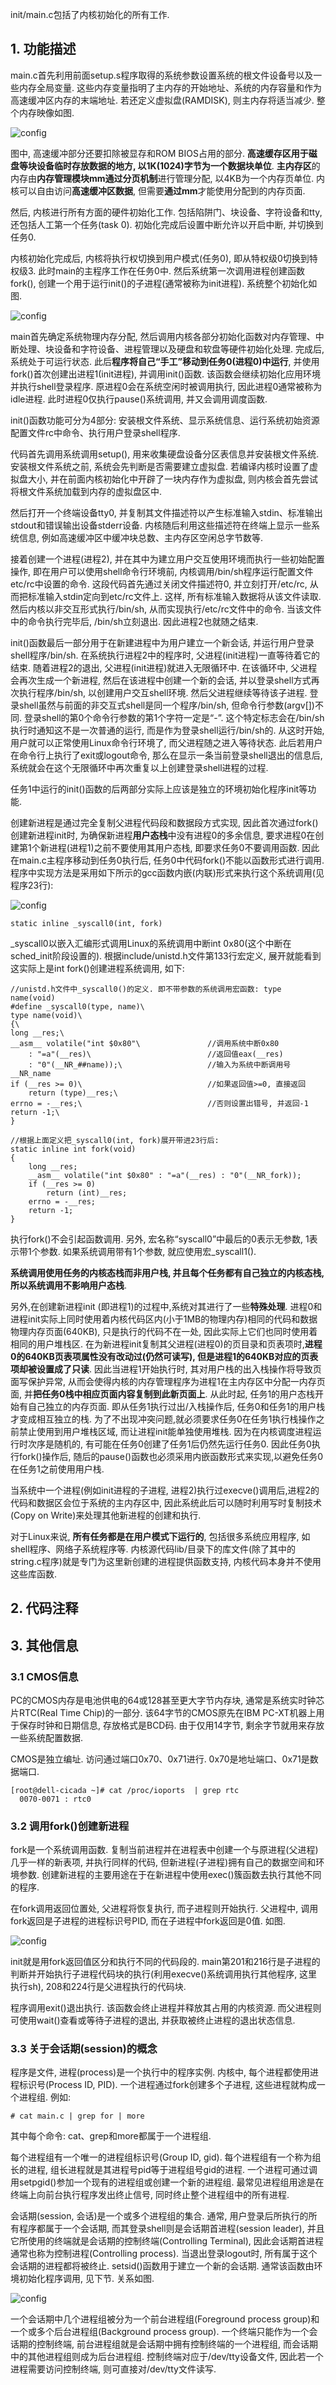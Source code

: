 init/main.c包括了内核初始化的所有工作. 

## 1. 功能描述

main.c首先利用前面setup.s程序取得的系统参数设置系统的根文件设备号以及一些内存全局变量. 这些内存变量指明了主内存的开始地址、系统的内存容量和作为高速缓冲区内存的末端地址. 若还定义虚拟盘(RAMDISK), 则主内存将适当减少. 整个内存映像如图. 

![config](images/1.png)

图中, 高速缓冲部分还要扣除被显存和ROM BIOS占用的部分. **高速缓存区用于磁盘等块设备临时存放数据的地方, 以1K(1024)字节为一个数据块单位**. **主内存区**的内存由**内存管理模块mm通过分页机制**进行管理分配, 以4KB为一个内存页单位. 内核可以自由访问**高速缓冲区数据**, 但需要**通过mm**才能使用分配到的内存页面. 

然后, 内核进行所有方面的硬件初始化工作. 包括陷阱门、块设备、字符设备和tty, 还包括人工第一个任务(task 0). 初始化完成后设置中断允许以开启中断, 并切换到任务0. 

内核初始化完成后, 内核将执行权切换到用户模式(任务0), 即从特权级0切换到特权级3. 此时main的主程序工作在任务0中. 然后系统第一次调用进程创建函数fork(), 创建一个用于运行init()的子进程(通常被称为init进程). 系统整个初始化如图. 

![config](images/2.png)

main首先确定系统物理内存分配, 然后调用内核各部分初始化函数对内存管理、中断处理、块设备和字符设备、进程管理以及硬盘和软盘等硬件初始化处理. 完成后, 系统处于可运行状态. 此后**程序将自己“手工”移动到任务0(进程0)中运行**, 并使用fork()首次创建出进程1(init进程), 并调用init()函数. 该函数会继续初始化应用环境并执行shell登录程序. 原进程0会在系统空闲时被调用执行, 因此进程0通常被称为idle进程. 此时进程0仅执行pause()系统调用, 并又会调用调度函数. 

init()函数功能可分为4部分: 安装根文件系统、显示系统信息、运行系统初始资源配置文件rc中命令、执行用户登录shell程序. 

代码首先调用系统调用setup(), 用来收集硬盘设备分区表信息并安装根文件系统. 安装根文件系统之前, 系统会先判断是否需要建立虚拟盘. 若编译内核时设置了虚拟盘大小, 并在前面内核初始化中开辟了一块内存作为虚拟盘, 则内核会首先尝试将根文件系统加载到内存的虚拟盘区中. 

然后打开一个终端设备tty0, 并复制其文件描述符以产生标准输入stdin、标准输出stdout和错误输出设备stderr设备. 内核随后利用这些描述符在终端上显示一些系统信息, 例如高速缓冲区中缓冲块总数、主内存区空闲总字节数等. 

接着创建一个进程(进程2), 并在其中为建立用户交互使用环境而执行一些初始配置操作, 即在用户可以使用shell命令行环境前, 内核调用/bin/sh程序运行配置文件etc/rc中设置的命令. 这段代码首先通过关闭文件描述符0, 并立刻打开/etc/rc, 从而把标准输入stdin定向到etc/rc文件上. 这样, 所有标准输入数据将从该文件读取. 然后内核以非交互形式执行/bin/sh, 从而实现执行/etc/rc文件中的命令. 当该文件中的命令执行完毕后, /bin/sh立刻退出. 因此进程2也就随之结束. 

init()函数最后一部分用于在新建进程中为用户建立一个新会话, 并运行用户登录shell程序/bin/sh. 在系统执行进程2中的程序时, 父进程(init进程)一直等待着它的结束. 随着进程2的退出, 父进程(init进程)就进入无限循环中. 在该循环中, 父进程会再次生成一个新进程, 然后在该进程中创建一个新的会话, 并以登录shell方式再次执行程序/bin/sh, 以创建用户交互shell环境. 然后父进程继续等待该子进程. 登录shell虽然与前面的非交互式shell是同一个程序/bin/sh, 但命令行参数(argv[])不同. 登录shell的第0个命令行参数的第1个字符一定是“-”. 这个特定标志会在/bin/sh执行时通知这不是一次普通的运行, 而是作为登录shell运行/bin/sh的. 从这时开始, 用户就可以正常使用Linux命令行环境了, 而父进程随之进入等待状态. 此后若用户在命令行上执行了exit或logout命令, 那么在显示一条当前登录shell退出的信息后, 系统就会在这个无限循环中再次重复以上创建登录shell进程的过程. 

任务1中运行的init()函数的后两部分实际上应该是独立的环境初始化程序init等功能. 

创建新进程是通过完全复制父进程代码段和数据段方式实现, 因此首次通过fork()创建新进程init时, 为确保新进程**用户态栈**中没有进程0的多余信息, 要求进程0在创建第1个新进程(进程1)之前不要使用其用户态栈, 即要求任务0不要调用函数. 因此在main.c主程序移动到任务0执行后, 任务0中代码fork()不能以函数形式进行调用. 程序中实现方法是采用如下所示的gcc函数内嵌(内联)形式来执行这个系统调用(见程序23行): 

![config](images/3.png)

```
static inline _syscall0(int, fork)
```

\_syscall0以嵌入汇编形式调用Linux的系统调用中断int 0x80(这个中断在sched\_init阶段设置的). 根据include/unistd.h文件第133行宏定义, 展开就能看到这实际上是int fork()创建进程系统调用, 如下: 

```
//unistd.h文件中_syscall0()的定义. 即不带参数的系统调用宏函数: type name(void)
#define _syscall0(type, name)\
type name(void)\
{\
long __res;\
__asm__ volatile("int $0x80"\               //调用系统中断0x80
    : "=a"(__res)\                          //返回值eax(__res)
    : "0"(__NR_##name));\                   //输入为系统中断调用号__NR_name
if (__res >= 0)\                            //如果返回值>=0, 直接返回
    return (type)__res;\
errno = -__res;\                            //否则设置出错号, 并返回-1
return -1;\
}

//根据上面定义把_syscall0(int, fork)展开带进23行后: 
static inline int fork(void)
{
    long __res;
    __asm__ volatile("int $0x80" : "=a"(__res) : "0"(__NR_fork));
    if (__res >= 0)
        return (int)__res;
    errno = -__res;
    return -1;
}
```

执行fork()不会引起函数调用. 另外, 宏名称“syscall0”中最后的0表示无参数, 1表示带1个参数. 如果系统调用带有1个参数, 就应使用宏_syscall1(). 

**系统调用使用任务的内核态栈而非用户栈, 并且每个任务都有自己独立的内核态栈, 所以系统调用不影响用户态栈**. 

另外,在创建新进程init (即进程1)的过程中,系统对其进行了一些**特殊处理**. 进程0和进程init实际上同时使用着内核代码区内(小于1MB的物理内存)相同的代码和数据物理内存页面(640KB), 只是执行的代码不在一处, 因此实际上它们也同时使用着相同的用户堆栈区. 在为新进程init复制其父进程(进程0)的页目录和页表项时,**进程0的640KB页表项属性没有改动过(仍然可读写), 但是进程1的640KB对应的页表项却被设置成了只读**. 因此当进程1开始执行时, 其对用户栈的出入栈操作将导致页面写保护异常, 从而会使得内核的内存管理程序为进程1在主内存区中分配一内存页面, 并**把任务0栈中相应页面内容复制到此新页面上**. 从此时起, 任务1的用户态栈开始有自己独立的内存页面. 即从任务1执行过出/入栈操作后, 任务0和任务1的用户栈才变成相互独立的栈. 为了不出现冲突问题,就必须要求任务0在任务1执行栈操作之前禁止使用到用户堆栈区域, 而让进程init能单独使用堆栈. 因为在内核调度进程运行时次序是随机的, 有可能在任务0创建了任务1后仍然先运行任务0. 因此任务0执行fork()操作后, 随后的pause()函数也必须采用内嵌函数形式来实现,以避免任务0在任务1之前使用用户栈. 

当系统中一个进程(例如init进程的子进程, 进程2)执行过execve()调用后,进程2的代码和数据区会位于系统的主内存区中, 因此系统此后可以随时利用写时复制技术 (Copy on Write)来处理其他新进程的创建和执行. 

对于Linux来说, **所有任务都是在用户模式下运行的**, 包括很多系统应用程序, 如shell程序、网络子系统程序等. 内核源代码lib/目录下的库文件(除了其中的string.c程序)就是专门为这里新创建的进程提供函数支持, 内核代码本身并不使用这些库函数. 

## 2. 代码注释

## 3. 其他信息

### 3.1 CMOS信息

PC的CMOS内存是电池供电的64或128甚至更大字节内存块, 通常是系统实时钟芯片RTC(Real Time Chip)的一部分. 该64字节的CMOS原先在IBM PC-XT机器上用于保存时钟和日期信息, 存放格式是BCD码. 由于仅用14字节, 剩余字节就用来存放一些系统配置数据. 

CMOS是独立编址. 访问通过端口0x70、0x71进行. 0x70是地址端口、0x71是数据端口. 

```
[root@dell-cicada ~]# cat /proc/ioports  | grep rtc
  0070-0071 : rtc0
```

### 3.2 调用fork()创建新进程

fork是一个系统调用函数. 复制当前进程并在进程表中创建一个与原进程(父进程)几乎一样的新表项, 并执行同样的代码, 但新进程(子进程)拥有自己的数据空间和环境参数. 创建新进程的主要用途在于在新进程中使用exec()簇函数去执行其他不同的程序. 

在fork调用返回位置处, 父进程将恢复执行, 而子进程则开始执行. 父进程中, 调用fork返回是子进程的进程标识号PID, 而在子进程中fork返回是0值. 如图. 

![config](images/4.png)

init就是用fork返回值区分和执行不同的代码段的. main第201和216行是子进程的判断并开始执行子进程代码块的执行(利用execve()系统调用执行其他程序, 这里执行sh), 208和224行是父进程执行的代码块. 

程序调用exit()退出执行. 该函数会终止进程并释放其占用的内核资源. 而父进程则可使用wait()查看或等待子进程的退出, 并获取被终止进程的退出状态信息. 

### 3.3 关于会话期(session)的概念

程序是文件, 进程(process)是一个执行中的程序实例. 内核中, 每个进程都使用进程标识号(Process ID, PID). 一个进程通过fork创建多个子进程, 这些进程就构成一个进程组. 例如: 

```
# cat main.c | grep for | more
```

其中每个命令: cat、grep和more都属于一个进程组. 

每个进程组有一个唯一的进程组标识号(Group ID, gid). 每个进程组有一个称为组长的进程, 组长进程就是其进程号pid等于进程组号gid的进程. 一个进程可通过调用setpgid()参加一个现有的进程组或创建一个新的进程组. 最常见进程组用途是在终端上向前台执行程序发出终止信号, 同时终止整个进程组中的所有进程. 

会话期(session, 会话)是一个或多个进程组的集合. 通常, 用户登录后所执行的所有程序都属于一个会话期, 而其登录shell则是会话期首进程(session leader), 并且它所使用的终端就是会话期的控制终端(Controlling Terminal), 因此会话期首进程通常也称为控制进程(Controlling process). 当退出登录logout时, 所有属于这个会话期的进程都将被终止. setsid()函数用于建立一个新的会话期. 通常该函数由环境初始化程序调用, 见下节. 关系如图. 

![config](images/5.png)

一个会话期中几个进程组被分为一个前台进程组(Foreground process group)和一个或多个后台进程组(Background process group). 一个终端只能作为一个会话期的控制终端, 前台进程组就是会话期中拥有控制终端的一个进程组, 而会话期中的其他进程组则成为后台进程组. 控制终端对应于/dev/tty设备文件, 因此若一个进程需要访问控制终端, 则可直接对/dev/tty文件读写. 